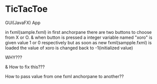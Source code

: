 # TicTacToe
GUI(JavaFX) App


in fxml(sample.fxml) in first anchorpane there are two buttons to
choose from X or O. & when button is pressed a integer
variable named "xoro" is given value 1 or 0 respectively
but as soon as new fxml(sampple.fxml) is loaded the value of
xoro is changed back to -1(initialized value)


WHY???

& How to fix this???

How to pass value from one fxml anchorpane to another??


